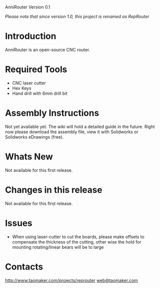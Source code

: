 AnniRouter Version 0.1

*Please note that since version 1.0, this project is renamed as RepRouter*

Introduction
=============
AnniRouter is an open-source CNC router.

Required Tools
==============
 * CNC laser cutter
 * Hex Keys
 * Hand drill with 6mm drill bit

Assembly Instructions
=====================
Not yet available yet. The wiki will hold a detailed guide in the future. Right now please download the assembly file, view it with Solidworks or Solidworks eDrawings (free).

Whats New
=========
Not available for this first release.

Changes in this release
=======================
Not available for this first release.

Issues
======
 * When using laser-cutter to cut the boards, please make offsets to compensate the thickness of the cutting, other wise the hold for mounting rotating/linear bears will be to large

Contacts
========
http://www.taomaker.com/projects/reprouter
web@taomaker.com
